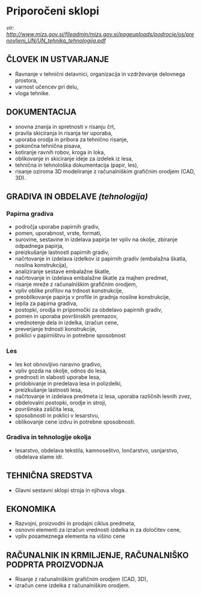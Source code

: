 # Priporočeni sklopi #
_vir: http://www.mizs.gov.si/fileadmin/mizs.gov.si/pageuploads/podrocje/os/prenovljeni_UN/UN_tehnika_tehnologija.pdf_

## ČLOVEK IN USTVARJANJE ##
* Ravnanje  v  tehnični  delavnici,  organizacija  in vzdrževanje delovnega prostora,
* varnost učencev pri delu,
* vloga tehnike.
## DOKUMENTACIJA ##
* snovna znanja in spretnosti v risanju črt, 
* pravila skiciranja in risanja ter uporaba,
* uporaba orodja in pribora za tehnično risanje, 
* pokončna tehnična pisava,
* kotiranje ravnih robov, kroga in loka, 
* oblikovanje in skiciranje ideje za izdelek iz lesa, 
* tehnična  in  tehnološka  dokumentacija  (papir, les),
* risanje  oziroma  3D  modeliranje  z  računalniškim grafičnim orodjem (CAD, 3D).
## GRADIVA IN OBDELAVE _(tehnologija)_ ##
### Papirna gradiva ###
* področja uporabe papirnih gradiv,
* pomen, uporabnost, vrste, formati, 
* surovine,  sestavine  in  izdelava  papirja  ter  vpliv na okolje, zbiranje odpadnega papirja,
* preizkušanje lastnosti papirnih gradiv, 
* načrtovanje   in   izdelava   izdelkov   iz   papirnih gradiv (embalažna škatla, nosilna konstrukcija),
* analiziranje sestave embalažne škatle,
* načrtovanje  in  izdelava  embalažne  škatle  za majhen predmet,
* risanje mreže z računalniškim grafičnim orodjem, 
* vpliv oblike profilov na trdnost konstrukcije,
* preoblikovanje   papirja   v   profile   in   gradnja nosilne konstrukcije,
* lepila za papirna gradiva, 
* postopki,   orodja   in   pripomočki   za   obdelavo papirnih gradiv,
* pomen in uporaba površinskih premazov,
* vrednotenje dela in izdelka, izračun cene, 
* preverjanje trdnosti konstrukcije,
* poklici v papirništvu in potrebne sposobnost
### Les ###
* les kot obnovljivo naravno gradivo, 
* vpliv gozda na okolje, odnos do lesa,
* prednosti in slabosti uporabe lesa,
* pridobivanje in predelava lesa in polizdelki,
* preizkušanje lastnosti lesa,
* načrtovanje   in   izdelava   predmeta   iz   lesa, uporaba različnih lesnih zvez, 
* obdelovalni postopki, orodje in stroji,
* površinska zaščita lesa,
* sposobnosti in poklici v lesarstvu,
* oblikovanje cene izdvu in potrebne sposobnosti.
### Gradiva in tehnologije okolja ###
* lesarstvo,  obdelava  tekstila,  kamnoseštvo, lončarstvo, usnjarstvo, obdelava slame idr.
## TEHNIČNA SREDSTVA ##
* Glavni sestavni sklopi stroja in njihova vloga.
## EKONOMIKA ##
* Razvojni, proizvodni in prodajni ciklus predmeta,
* osnovni elementi za izračun vrednosti izdelka in za določitev cene,
* vpliv posameznega elementa na višino cene
## RAČUNALNIK IN KRMILJENJE, RAČUNALNIŠKO PODPRTA PROIZVODNJA ##
* Risanje z računalniškim grafičnim orodjem (CAD, 3D),
* izračun cene izdelka z računalniškim orodjem.


